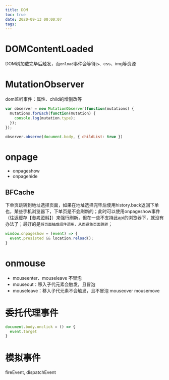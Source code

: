 ```yaml
---
title: DOM
toc: true
date: 2020-09-13 00:00:07
tags:
---
```


# DOMContentLoaded
DOM树加载完毕后触发，而`onload`事件会等待js、css、img等资源


# MutationObserver
dom监听事件：属性、child的增删改等
```js
var observer = new MutationObserver(function(mutations) {
  mutations.forEach(function(mutation) {
    console.log(mutation.type);
  });    
});

observer.observe(document.body, { childList: true })
```

# onpage
* onpageshow
* onpagehide

## BFCache
下单页跳转到地址选择页面，如果在地址选择完毕后使用history.back返回下单也，某些手机浏览器下，下单页是不会刷新的；此时可以使用onpageshow事件（往返缓存【[参考资料](https://developer.mozilla.org/en-US/docs/Archive/Misc_top_level/Working_with_BFCache)】）来强行刷新，但在一些不支持此api的浏览器下，就没有办法了；最好的是`将页面抽成组件调用，从而避免页面跳转`；
```js
window.onpageshow = (event) => {
  event.presisted && location.reload();
}
```


# onmouse
* mouseenter、mouseleave 不冒泡
* mouseout：移入子代元素会触发，且冒泡
* mouseleave：移入子代元素不会触发，且不冒泡
mouseover mousemove


# 委托代理事件
```js
document.body.onclick = () => {
  event.target
}
```

# 模拟事件
fireEvent, dispatchEvent

